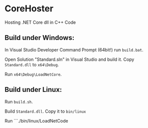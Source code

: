 # CoreHoster
Hosting .NET Core dll in C++ Code
## Build under Windows: 
In Visual Studio Developer Command Prompt (64bit!) run ```build.bat```.

Open Solution "Standard.sln" in Visual Studio and build it. Copy ```Standard.dll``` to ```x64\Debug```.

Run ```x64\Debug\LoadNetCore```.

## Build under Linux:
Run ```build.sh```.

Build ```Standard.dll```. Copy it to ```bin/linux```

Run ```./bin/linux/LoadNetCode